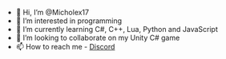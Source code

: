 - 👋 Hi, I’m @Micholex17
- 👀 I’m interested in programming
- 🌱 I’m currently learning C#, C++, Lua, Python and JavaScript
- 💞️ I’m looking to collaborate on my Unity C# game
- 📫 How to reach me - [Discord](https://discord.gg/FestWc3Gp3)

<!---
Micholex17/Micholex17 is a ✨ special ✨ repository because its `README.md` (this file) appears on your GitHub profile.
You can click the Preview link to take a look at your changes.
--->
